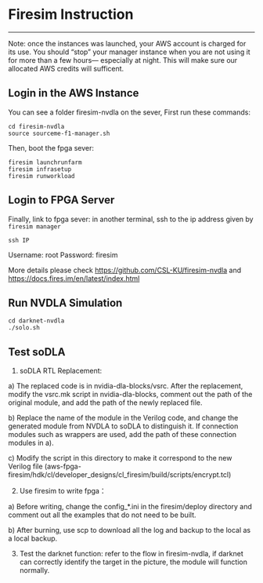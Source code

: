 
# Firesim Instruction

---

Note: once the instances was launched, your AWS account is charged for its use. You
should “stop” your manager instance when you are not using it for more than a few hours—
especially at night. This will make sure our allocated AWS credits will sufficent.

## Login in the AWS Instance

You can see a folder firesim-nvdla on the sever,
First run these commands:

```
cd firesim-nvdla
source sourceme-f1-manager.sh
```

Then, boot the fpga sever:

```
firesim launchrunfarm
firesim infrasetup
firesim runworkload
```

## Login to FPGA Server

Finally, link to fpga sever:
in another terminal, 
ssh to the ip address given by `firesim manager` 

```
ssh IP 
```

Username: root
Password: firesim

More details please check 
https://github.com/CSL-KU/firesim-nvdla and https://docs.fires.im/en/latest/index.html 


## Run NVDLA Simulation

```
cd darknet-nvdla
./solo.sh
```

## Test soDLA

1.  soDLA RTL Replacement:

a)	The replaced code is in nvidia-dla-blocks/vsrc. After the replacement, modify the vsrc.mk script in nvidia-dla-blocks, comment out the path of the original module, and add the path of the newly replaced file.

b)	Replace the name of the module in the Verilog code, and change the generated module from NVDLA to soDLA to distinguish it. If connection modules such as wrappers are used, add the path of these connection modules in a).

c)	Modify the script in this directory to make it correspond to the new Verilog file (aws-fpga-firesim/hdk/cl/developer_designs/cl_firesim/build/scripts/encrypt.tcl)

2.	Use firesim to write fpga：

a)	Before writing, change the config_*.ini in the firesim/deploy directory and comment out all the examples that do not need to be built.

b)	After burning, use scp to download all the log and backup to the local as a local backup.

3.	Test the darknet function: refer to the flow in firesim-nvdla, if darknet can correctly identify the target in the picture, the module will function normally.

